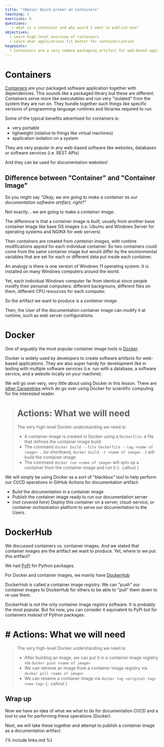 ```yaml
---
title: "(Bonus) Quick primer on Containers"
teaching: 5
exercises: 0 
questions:
   - what is a container and why would I want to publish one?
objectives:
  - Learn high-level overview of containers
  - Learn what applications fit better for containerization
keypoints:
  - Containers are a very common packaging artifact for web-based applications 
---
```


# Containers

[Containers][containers-google] are your packaged software application together with dependencies.
This sounds like a packaged library but these are different.
Containers serve more like executables and run very "isolated" from the system they are run on.
They bundle together such things like specific versions of programming language runtimes and libraries required to run.

Some of the typical benefits advertised for containers is:
* very portable
* lighweight (relative to things like virtual machines)
* application isolation on a system

They are very popular in any web-based software like websites, databases or software services (i.e. REST APIs)

And they can be used for documentation websites!

[static-page]: https://en.wikipedia.org/wiki/Static_web_page
[containers-google]: https://cloud.google.com/learn/what-are-containers

## Difference between "Container" and "Container Image"

So you might say _"Okay, we are going to make a container as our documentation software artifact, right?"_

Not exactly... we are going to make a _container image_.

The difference is that a container image is _built_, usually from another base container image like base OS images (i.e. Ubuntu and Windows Server for operating systems and NGINX for web servers)

Then _containers_ are created from _container images_, with runtime modifications appied for each individual container. So two containers could come from the same container image but would differ by the environmental variables that are set for each or different data put inside each container.

An analogy is there is one version of Windows 11 operating system.
It is installed on many Windows computers around the world.

Yet, each individual Windows computer far from identical since people modify their personal computers: different backgrouns, different files on them, different CPU resources for each computer.

So the artifact we want to produce is a _container image_.

Then, the User of the documentation container image can modify it at runtime, 
such as web server configurations.

# Docker

One of arguably the most popular container image tools is [Docker][docker].

Docker is widely used by developers to create software artifacts for web-based applications.
They are also super handy for development like in testing with multiple software services (i.e. run with a database, a software service, and a website locally on your machine).

We will go over very, very little about using Docker in this lesson.
There are [other Carpentries][carpentry-docker] which do go over using Docker for scientific computing for the interested reader.

> # Actions: What we will need
> The very high-level Docker understanding we need is:
> * A container image is created in Docker using a `Dockerfile`: a file that defines the container image build
> * The command `docker build --file Dockerfile --tag <name of image> .` (or shorthand, `docker build -t <name of image> .`) will build the container image
> * The command `docker run <name of image>` will spin up a container from the container image and run it
{: .callout }

We will simply be using Docker as a sort of "blackbox" tool to help perform our CI/CD operations in GitHub Actions for documentation artifact:
* Build the documentation in a container image
* Publish the container image ready to run our documentation server
* (_not covered here_) Deploy this container on a server, cloud-service, or container orchestration platform to serve our documentation to the Users.

# DockerHub

We discussed containers vs. container images.
And we stated that container images are the artifact we want to produce.
Yet, where to we put this artifact?

We had [PyPi](https://pypi.org/) for Python packages.

For Docker and container images, we mainly have [DockerHub](https://hub.docker.com/)

DockerHub is called a container image registry.
We can "push" our container images to DockerHub for others to be able to "pull" them down to re-use them.

DockerHub is not the only container image registry software.
It is probably the most popular.
But for now, you can consider it equivalent to PyPi but for containers instead of Python packages.

# # Actions: What we will need
> The very high-level Docker understanding we need is:
> * After building an image, we can put it in a container image registry via `docker push <name of image>`
> * We can retrieve an image from a container image registry via `docker pull <name of image>`
> * We can rename a contianer image via `docker tag <original tag> <new tag>`
{: .callout }
## Wrap up

Now we have an idea of what we what to do for documentation CI/CD
and a tool to use for performing these operations (Docker).

Next, we will take these together and attempt to publish a container image as a documentation artifact.

[docker]: https://docs.docker.com/get-docker/
[carpentry-docker]: https://hsf-training.github.io/hsf-training-docker/

{% include links.md %}
